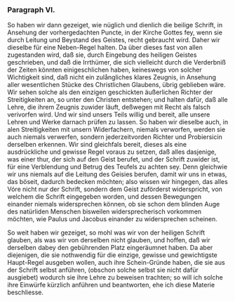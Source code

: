 
<!-- Seite 133 -->

### Paragraph VI. ###
  
So haben wir dann gezeiget, wie nüglich und 
dienlich die beilige Schrift, in Ansehung der vorhergedachten
Puncte, in der Kirche Gottes fey, wenn sie 
durch Leitung und Beystand des Geistes, recht gebraucht 
wird. Daher wir dieselbe für eine Neben-Regel halten.
Da über dieses fast von allen zugestanden wird,
daß sie, durch Eingebung des heiligen Geistes geschrieben,
und daß die Irrthümer, die sich vielleicht durch die
Verderbniß der Zeiten könnten einigeschlichen haben,
keineswegs von solcher Wichtigkeit sind, daß nicht ein
zulångliches klares Zeugnis, in Ansehung aller wesentlichen
Stücke des Christlichen Glaubens, übrig geblieben
wäre. Wir sehen solche als den einzigen geschickten
äußerlichen Richter der Streitigkeiten an, so unter den Christen entstehen; und halten dafür, daß alle Lehre,
die ihrem Zeugnis zuwider läuft, deßwegen mit
Recht als falsch verivorfen wird. Und wir sind unsers
Teils willig und bereit, alle unsere Lehren und Werke
darnach prüfen zu lassen. So haben wir dieselbe auch,
in alen Streitigkeiten mit unsern Widerfachern, niemals
verworfen, werden sie auch niemals verwerfen,
sondern jederzeitvorden Richter und Probiersicin derselben
erkennen. Wir sind gleichfals bereit, dieses als
eine ausdrückliche und gewisse Regel voraus zu setzen,
daß alles dasjenige, was einer thur, der sich auf
den Geist berufet, und der Schrift zuwider ist,
für eine Verblendung und Betrug des Teufels zu<!-- Seite 134 -->
achten sey. Denn gleichwie wir uns niemals auf die
Leitung des Geisies berufen, damit wir uns in etwas,
das böseit, dadurch bedecken möchten; also wissen wir
hingegen, das alles Vóre nicht nur der Schrift, sondern
dem Geist zuförderst widerspricht, von welchem die
Schrift eingegeben worden, und dessen Bewegungen
einander niemals widersprechen können, ob sie schon
dem blinden Auge des natürliden Menschen bisweilen
widersprecherisch vorkommen möchten, wie Paulus
und Jacobus einander zu widersprechen scheinen.

So weit haben wir gezeiget, so mohl was wir von
der heiligen Schrift glauben, als was wir von derselben
nicht glauben, und hoffen, daß wir derselben dabey
den gebührenden Platz eingeräumnet haben. Da aber
diejenigen, die sie nothwendig für die einzige, gewisse
und gewichtigste Haupt-Regel ausgeben wollen, auch
ihre Schein-Gründe haben, die sie aus der Schrift selbst
anführen, (obschon solche selbst sie nicht dafür ausgiebet)
wodurch sie ihre Lehre zu beweisen trachten; so
will ich solche ihre Einwürfe kürzlich anführen und beantworten,
ehe ich diese Materie beschliesse.

